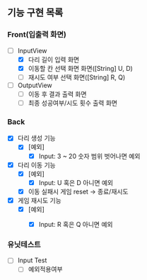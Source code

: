 ## 기능 구현 목록

### Front(입출력 화면)
- [ ] InputView
  - [x] 다리 길이 입력 화면
  - [x] 이동할 칸 선택 화면 화면([String] U, D)
  - [ ] 재시도 여부 선택 화면([String] R, Q)
- [ ] OutputView
  - [ ] 이동 후 결과 출력 화면
  - [ ] 최종 성공여부/시도 횟수 출력 화면

### Back
- [x] 다리 생성 기능
    - [x] [예외]
        - [x] Input: 3 ~ 20 숫자 범위 벗어나면 예외
- [x] 다리 이동 기능
  - [x] [예외]
    - [x] Input: U 혹은 D 아니면 예외
  - [x] 이동 실패시 게임 reset -> 종료/재시도
- [x] 게임 재시도 기능
  - [x] [예외]
    - [x] Input: R 혹은 Q 아니면 예외


### 유닛테스트
- [ ] Input Test
  - [ ] 예외적용여부